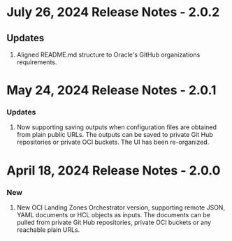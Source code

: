 # July 26, 2024 Release Notes - 2.0.2
## Updates    
1. Aligned README.md structure to Oracle's GitHub organizations requirements.

# May 24, 2024 Release Notes - 2.0.1
### Updates
1. Now supporting saving outputs when configuration files are obtained from plain public URLs. The outputs can be saved to private Git Hub repositories or private OCI buckets. The UI has been re-organized.


# April 18, 2024 Release Notes - 2.0.0
### New
1. New OCI Landing Zones Orchestrator version, supporting remote JSON, YAML documents or HCL objects as inputs. The documents can be pulled from private Git Hub repositories, private OCI buckets or any reachable plain URLs.